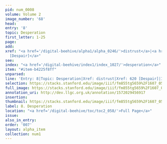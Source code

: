 ```yaml
---
pid: num_0008
volume: Volume 2
image_number: '68'
head: 
entry: '8'
topic: Desperation
first_letter: 1-25
page: 
add: 
xref: "<a href='/digital-beehive/alpha1/alpha_0246/'>distrust</a>|<a href='/digital-beehive/toc/toc2_141/'>620
  [Despair]</a>"
see: 
index: "<a href='/digital-beehive/index1/index_1027/'>desperation</a>"
item: "#item-b4225f8ff"
unparsed: 
line: 'Entry: 8|Topic: Desperation|Xref: distrust|Xref: 620 [Despair]|Index: desperation|#item-b4225f8ff'
selection: https://stacks.stanford.edu/image/iiif/fm855tg5659%2F1607_0535/846,3226,2922,471/full/0/default.jpg
full_image: https://stacks.stanford.edu/image/iiif/fm855tg5659%2F1607_0535/full/full/0/default.jpg
annotation_uri: http://dev.llgc.org.uk/annotation/1572029456917
insertion: 
thumbnail: https://stacks.stanford.edu/image/iiif/fm855tg5659%2F1607_0535/846,3226,600,180/250,/0/default.jpg
label: 8. Desperation
location: "<a href='/digital-beehive/toc/toc2_058/'>Full Page</a>"
issue: 
also_in_entry: 
order: '007'
layout: alpha_item
collection: num1
---
```

